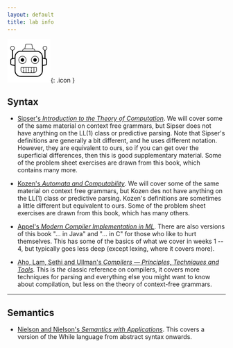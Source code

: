 ```yaml
---
layout: default
title: lab info
---
```


![robot icon](assets/icons8-bot-100.png){: .icon }
## Syntax
  
  * [Sipser's *Introduction to the Theory of Computation*](https://bris.on.worldcat.org/v2/oclc/1100692691). We will cover some of the same material on context free grammars, but Sipser does not have anything on the LL(1) class or predictive parsing.  Note that Sipser's definitions are generally a bit different, and he uses different notation.  However, they are equivalent to ours, so if you can get over the superficial differences, then this is good supplementary material.  Some of the problem sheet exercises are drawn from this book, which contains many more.

  * [Kozen's *Automata and Computability*](https://bris.on.worldcat.org/v2/oclc/959147733). We will cover some of the same material on context free grammars, but Kozen des not have anything on the LL(1) class or predictive parsing.  Kozen's definitions are sometimes a little different but equivalent to ours.  Some of the problem sheet exercises are drawn from this book, which has many others.

  * [Appel's *Modern Compiler Implementation in ML*](https://bris.on.worldcat.org/v2/oclc/985378534). There are also versions of this book "... in Java" and "... in C" for those who like to hurt themselves.  This has some of the basics of what we cover in weeks 1 -- 4, but typically goes less deep (except lexing, where it covers more).

  * [Aho, Lam, Sethi and Ullman's *Compilers — Principles, Techniques and Tools*](https://bris.on.worldcat.org/v2/oclc/70775643). This is _the_ classic reference on compilers, it covers more techniques for parsing and everything else you might want to know about compilation, but less on the theory of context-free grammars.

* * *

<!-- ## Compilation

  * [Appel's *Modern Compiler Implementation in ML*](https://bris.on.worldcat.org/v2/oclc/985378534) again. See the note above if you like to hurt yourself. This provides some more background on the practicalities of turning grammars into (efficient) parsers in general—rather than on a relatively simple example.

  * [Aho, Lam, Sethi and Ullman's *Compilers — Principles, Techniques and Tools*](https://bris.on.worldcat.org/v2/oclc/70775643). This one is a rather heavy mix of semi-formal foundations and engineering. It won't clarify much, but it will allow you to go deeper than we're taking you.

* * * -->

## Semantics

  * [Nielson and Nielson's *Semantics with Applications*](http://www.cs.ru.nl/~herman/onderwijs/semantics2019/wiley.pdf). This covers a version of the While language from abstract syntax onwards.


